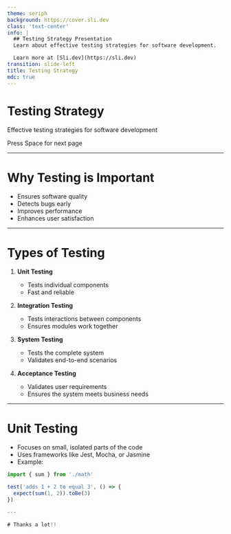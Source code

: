 ```yaml
---
theme: seriph
background: https://cover.sli.dev
class: 'text-center'
info: |
  ## Testing Strategy Presentation
  Learn about effective testing strategies for software development.

  Learn more at [Sli.dev](https://sli.dev)
transition: slide-left
title: Testing Strategy
mdc: true
---
```


# Testing Strategy

Effective testing strategies for software development

<div class="pt-12">
  <span @click="$slidev.nav.next" class="px-2 py-1 rounded cursor-pointer" flex="~ justify-center items-center gap-2" hover="bg-white bg-opacity-10">
    Press Space for next page <div class="i-carbon:arrow-right inline-block"/>
  </span>
</div>

---

# Why Testing is Important

- Ensures software quality
- Detects bugs early
- Improves performance
- Enhances user satisfaction

---

# Types of Testing

1. **Unit Testing**
   - Tests individual components
   - Fast and reliable

2. **Integration Testing**
   - Tests interactions between components
   - Ensures modules work together

3. **System Testing**
   - Tests the complete system
   - Validates end-to-end scenarios

4. **Acceptance Testing**
   - Validates user requirements
   - Ensures the system meets business needs

---

# Unit Testing

- Focuses on small, isolated parts of the code
- Uses frameworks like Jest, Mocha, or Jasmine
- Example:

```ts {all|2|4|6|all}
import { sum } from './math'

test('adds 1 + 2 to equal 3', () => {
  expect(sum(1, 2)).toBe(3)
})

---

# Thanks a lot!!